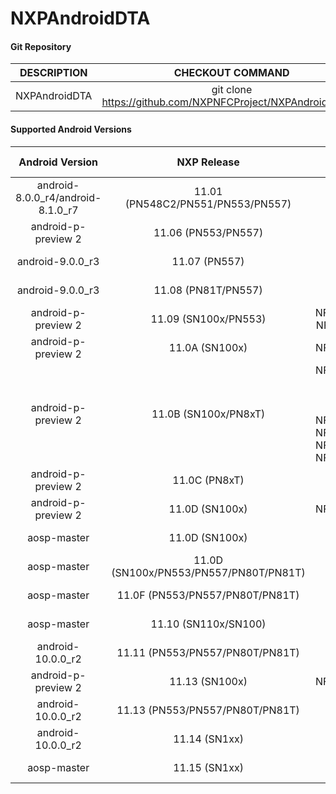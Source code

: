 # NXPAndroidDTA


#### Git Repository

| DESCRIPTION        | CHECKOUT COMMAND          |
| :-------------: |:-------------:| 
| NXPAndroidDTA    |  git clone https://github.com/NXPNFCProject/NXPAndroidDTA.git |

#### Supported Android Versions

| Android Version        | NXP Release          | NXP Tag  | DTA Version |
| :-------------: |:-------------:| :-----:| :------:|
| android-8.0.0_r4/android-8.1.0_r7              |  11.01 (PN548C2/PN551/PN553/PN557) |  NFC_NCIHALx_AR00C0.8.4.0_OpnSrc | DTA 11.01 |
| android-p-preview 2               |  11.06 (PN553/PN557) |  NFC_NCIHALx_AR00C0.9.0.D_OpnSrc | DTA 11.06 |
| android-9.0.0_r3              |  11.07 (PN557) |  NFC_NCIHALx_AR0800.9.1.0_OpnSrc | DTA 11.07 |
| android-9.0.0_r3              |  11.08 (PN81T/PN557) |  NFC_NCIHALx_AR1800.9.2.0_OpnSrc | DTA 11.08 |
| android-p-preview 2               |  11.09 (SN100x/PN553) |  NFC_NCIHALx_AR2000.09.00.0C_OpnSrc NFC_NCIHALx_AR2000.09.00.0F_OpnSrc | DTA 11.09 |
| android-p-preview 2               |  11.0A (SN100x) |  NFC_NCIHALx_AR2000.09.00.11_OpnSrc | DTA 11.0A |
| android-p-preview 2               |  11.0B (SN100x/PN8xT) | NFC_NCIHALx_AR2000.09.00.13_OpnSrc NFC_NCIHALx_AR0040.9.3.0_OpnSrc  NFC_NCIHALx_AR00C0.9.4.0_OpnSrc NFC_NCIHALx_AR1800.9.5.0_OpnSrc  NFC_NCIHALx_AR2000.09.00.15_OpnSrc  NFC_NCIHALx_AR2000.09.00.16_OpnSrc NFC_NCIHALx_AR2000.09.00.17_OpnSrc NFC_NCIHALx_AR2000.09.00.18_OpnSrc | DTA 11.0B |
| android-p-preview 2               |  11.0C (PN8xT) | NFC_NCIHALx_AR18C0.9.6.0_OpnSrc | DTA 11.0C |
| android-p-preview 2               |  11.0D (SN100x) | NFC_NCIHALx_AR2000.09.00.19_OpnSrc | DTA 11.0D |
| aosp-master                       |  11.0D (SN100x) | NFC_AR_00_2000_10.00.04_OpnSrc | DTA 11.0D |
| aosp-master                       | 11.0D (SN100x/PN553/PN557/PN80T/PN81T) | NFC_AR_00_6000_10.00.06_OpnSrc NFC_AR_00_18C0_10.01.00_OpnSrc | DTA 11.0D |
| aosp-master                       | 11.0F (PN553/PN557/PN80T/PN81T) | NFC_AR_00_18C0_10.02.00_OpnSrc | DTA 11.0F |
| aosp-master                       | 11.10 (SN110x/SN100) | NFC_AR_00_6000_10.00.0A_OpnSrc NFC_AR_00_6000_10.00.0B_OpnSrc | DTA 11.10 |
| android-10.0.0_r2                       | 11.11 (PN553/PN557/PN80T/PN81T) | NFC_AR_00_18C0_10.03.00_OpnSrc | DTA 11.11 |
| android-p-preview 2               |  11.13 (SN100x) | NFC_NCIHALx_AR2000.09.00.1B_OpnSrc | DTA 11.13 |
| android-10.0.0_r2                       | 11.13 (PN553/PN557/PN80T/PN81T) | NFC_AR_00_18C0_10.04.00_OpnSrc | DTA 11.13 |
| android-10.0.0_r2                       | 11.14 (SN1xx) | NFC_AR_00_6000_10.00.14_OpnSrc | DTA 11.14 |
| aosp-master                     | 11.15 (SN1xx) | NFC_AR_00_6000_10.15.00_OpnSrc NFC_AR_00_6000_11.02.00_OpnSrc | DTA 11.15 |




